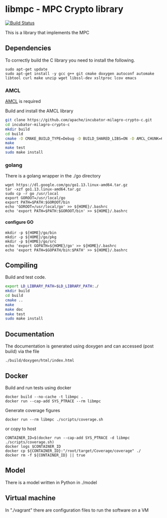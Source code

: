 # libmpc - MPC Crypto library

[![Build Status](https://travis-ci.com/qredo/libmpc.svg?token=7HZyp2nWewcVHbgDxjjg&branch=master)](https://travis-ci.com/qredo/libmpc)

This is a library that implements the MPC

## Dependencies

To correctly build the C library you need to install the following.

```
sudo apt-get update
sudo apt-get install -y gcc g++ git cmake doxygen autoconf automake libtool curl make unzip wget libssl-dev xsltproc lcov emacs
```

### AMCL

[AMCL](https://github.com/apache/incubator-milagro-crypto-c) is required

Build and install the AMCL library

```sh
git clone https://github.com/apache/incubator-milagro-crypto-c.git 
cd incubator-milagro-crypto-c
mkdir build
cd build
cmake -D CMAKE_BUILD_TYPE=Debug -D BUILD_SHARED_LIBS=ON -D AMCL_CHUNK=64 -D AMCL_CURVE="BLS381,SECP256K1" -D AMCL_RSA="" -D BUILD_PAILLIER=ON -D BUILD_PYTHON=ON -D BUILD_BLS=ON -D BUILD_WCC=OFF -D BUILD_MPIN=ON -D BUILD_X509=OFF -D CMAKE_INSTALL_PREFIX=/usr/local ..
make
make test
sudo make install
```

### golang

There is a golang wrapper in the ./go directory

```
wget https://dl.google.com/go/go1.13.linux-amd64.tar.gz
tar -xzf go1.13.linux-amd64.tar.gz
sudo cp -r go /usr/local
export GOROOT=/usr/local/go
export PATH=$PATH:$GOROOT/bin
echo 'GOROOT=/usr/local/go' >> ${HOME}/.bashrc
echo 'export PATH=$PATH:$GOROOT/bin' >> ${HOME}/.bashrc
```

#### configure GO

```
mkdir -p ${HOME}/go/bin 
mkdir -p ${HOME}/go/pkg 
mkdir -p ${HOME}/go/src 
echo 'export GOPATH=${HOME}/go' >> ${HOME}/.bashrc 
echo 'export PATH=$GOPATH/bin:$PATH' >> ${HOME}/.bashrc
```

## Compiling

Build and test code. 

```sh
export LD_LIBRARY_PATH=$LD_LIBRARY_PATH:./
mkdir build
cd build
cmake ..
make
make doc
make test
sudo make install
```

## Documentation

The documentation is generated using doxygen and can accessed (post build)
via the file

```
./build/doxygen/html/index.html
```

## Docker

Build and run tests using docker

```
docker build --no-cache -t libmpc .
docker run --cap-add SYS_PTRACE --rm libmpc
```

Generate coverage figures

```
docker run --rm libmpc ./scripts/coverage.sh
```

or copy to host

```
CONTAINER_ID=$(docker run --cap-add SYS_PTRACE -d libmpc ./scripts/coverage.sh)
docker logs $CONTAINER_ID
docker cp ${CONTAINER_ID}:"/root/target/Coverage/coverage" ./
docker rm -f ${CONTAINER_ID} || true
```

## Model

There is a model written in Python in ./model

## Virtual machine

In "./vagrant" there are configuration files to run the software on a VM